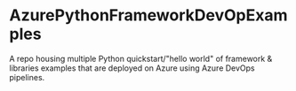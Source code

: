 # AzurePythonFrameworkDevOpExamples

A repo housing multiple Python quickstart/"hello world" of framework & libraries examples that are deployed on Azure using Azure DevOps pipelines.
